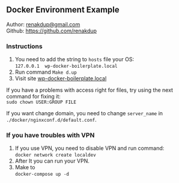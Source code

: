 ## Docker Environment Example

Author: renakdup@gmail.com  
Github: https://github.com/renakdup  

### Instructions
1. You need to add the string to `hosts` file your OS:  
`127.0.0.1 	wp-docker-boilerplate.local`
2. Run command `Make d.up`
3. Visit site [wp-docker-boilerplate.local](http://wp-docker-boilerplate.local)

If you have a problems with access right for files, try using the next command for fixing it:  
`sudo chown USER:GROUP FILE`

If you want change domain, you need to change `server_name` in `./docker/nginxconf.d/default.conf`.


###  If you have troubles with VPN
1. If you use VPN, you need to disable VPN and run command:  
`docker network create localdev`
2. After It you can run your VPN.
3. Make to  
 `docker-compose up -d`
 
 

